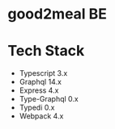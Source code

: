 # good2meal BE

# Tech Stack

-   Typescript 3.x
-   Graphql 14.x
-   Express 4.x
-   Type-Graphql 0.x
-   Typedi 0.x
-   Webpack 4.x
